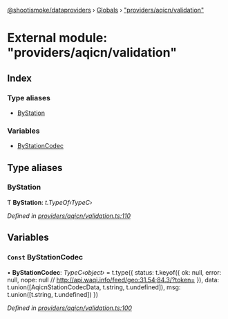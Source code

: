 [@shootismoke/dataproviders](../README.md) › [Globals](../globals.md) › ["providers/aqicn/validation"](_providers_aqicn_validation_.md)

# External module: "providers/aqicn/validation"

## Index

### Type aliases

* [ByStation](_providers_aqicn_validation_.md#bystation)

### Variables

* [ByStationCodec](_providers_aqicn_validation_.md#const-bystationcodec)

## Type aliases

###  ByStation

Ƭ **ByStation**: *t.TypeOf‹TypeC›*

*Defined in [providers/aqicn/validation.ts:110](https://github.com/shootismoke/common/blob/5e67d25/packages/dataproviders/src/providers/aqicn/validation.ts#L110)*

## Variables

### `Const` ByStationCodec

• **ByStationCodec**: *TypeC‹object›* =  t.type({
  status: t.keyof({
    ok: null,
    error: null,
    nope: null // http://api.waqi.info/feed/geo:31.54;84.3/?token=
  }),
  data: t.union([AqicnStationCodecData, t.string, t.undefined]),
  msg: t.union([t.string, t.undefined])
})

*Defined in [providers/aqicn/validation.ts:100](https://github.com/shootismoke/common/blob/5e67d25/packages/dataproviders/src/providers/aqicn/validation.ts#L100)*
